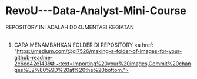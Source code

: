 # RevoU---Data-Analyst-Mini-Course
REPOSITORY INI ADALAH DOKUMENTASI KEGIATAN
<br></br>
1. CARA MENAMBAHKAN FOLDER DI REPOSITORY
<a href: "https://medium.com/@gl7526/making-a-folder-of-images-for-your-github-readme-2c6cd42e1439#:~:text=Importing%20your%20images,Commit%20changes%E2%80%9D%20at%20the%20bottom.">
